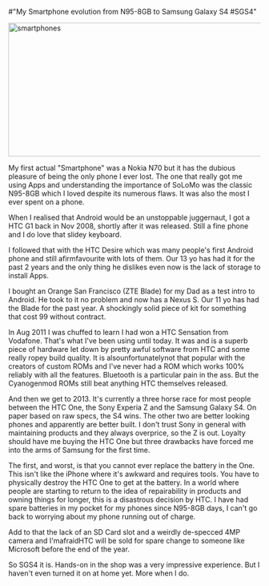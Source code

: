 #"My Smartphone evolution from N95-8GB to Samsung Galaxy S4 #SGS4"

<a href="http://conoroneill.net/wp-content/uploads/2013/04/smartphones.jpg"><img class="aligncenter size-large wp-image-1010" alt="smartphones" src="http://conoroneill.net/wp-content/uploads/2013/04/smartphones-1024x469.jpg" width="584" height="267" /></a>

My first actual "Smartphone" was a Nokia N70 but it has the dubious pleasure of being the only phone I ever lost. The one that really got me using Apps and understanding the importance of SoLoMo was the classic N95-8GB which I loved despite its numerous flaws. It was also the most I ever spent on a phone.

When I realised that Android would be an unstoppable juggernaut, I got a HTC G1 back in Nov 2008, shortly after it was released. Still a fine phone and I do love that slidey keyboard.

I followed that with the HTC Desire which was many people's first Android phone and still afirmfavourite with lots of them. Our 13 yo has had it for the past 2 years and the only thing he dislikes even now is the lack of storage to install Apps.

I bought an Orange San Francisco (ZTE Blade) for my Dad as a test intro to Android. He took to it no problem and now has a Nexus S. Our 11 yo has had the Blade for the past year. A shockingly solid piece of kit for something that cost 99 without contract.

In Aug 2011 I was chuffed to learn I had won a HTC Sensation from Vodafone. That's what I've been using until today. It was and is a superb piece of hardware let down by pretty awful software from HTC and some really ropey build quality. It is alsounfortunatelynot that popular with the creators of custom ROMs and I've never had a ROM which works 100% reliably with all the features. Bluetooth is a particular pain in the ass. But the Cyanogenmod ROMs still beat anything HTC themselves released.

And then we get to 2013. It's currently a three horse race for most people between the HTC One, the Sony Experia Z and the Samsung Galaxy S4. On paper based on raw specs, the S4 wins. The other two are better looking phones and apparently are better built. I don't trust Sony in general with maintaining products and they always overprice, so the Z is out. Loyalty should have me buying the HTC One but three drawbacks have forced me into the arms of Samsung for the first time.

The first, and worst, is that you cannot ever replace the battery in the One. This isn't like the iPhone where it's awkward and requires tools. You have to physically destroy the HTC One to get at the battery. In a world where people are starting to return to the idea of repairability in products and owning things for longer, this is a disastrous decision by HTC. I have had spare batteries in my pocket for my phones since N95-8GB days, I can't go back to worrying about my phone running out of charge.

Add to that the lack of an SD Card slot and a weirdly de-specced 4MP camera and I'mafraidHTC will be sold for spare change to someone like Microsoft before the end of the year.

So SGS4 it is. Hands-on in the shop was a very impressive experience. But I haven't even turned it on at home yet. More when I do.